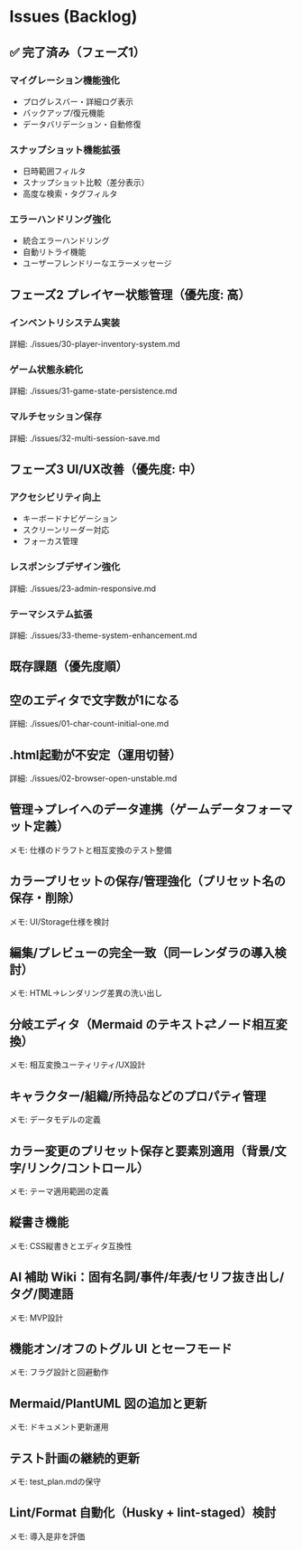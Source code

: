 # Issues (Backlog)

## ✅ 完了済み（フェーズ1）
### マイグレーション機能強化
- プログレスバー・詳細ログ表示
- バックアップ/復元機能
- データバリデーション・自動修復

### スナップショット機能拡張
- 日時範囲フィルタ
- スナップショット比較（差分表示）
- 高度な検索・タグフィルタ

### エラーハンドリング強化
- 統合エラーハンドリング
- 自動リトライ機能
- ユーザーフレンドリーなエラーメッセージ

## フェーズ2 プレイヤー状態管理（優先度: 高）
### インベントリシステム実装
詳細: ./issues/30-player-inventory-system.md

### ゲーム状態永続化
詳細: ./issues/31-game-state-persistence.md

### マルチセッション保存
詳細: ./issues/32-multi-session-save.md

## フェーズ3 UI/UX改善（優先度: 中）
### アクセシビリティ向上
- キーボードナビゲーション
- スクリーンリーダー対応
- フォーカス管理

### レスポンシブデザイン強化
詳細: ./issues/23-admin-responsive.md

### テーマシステム拡張
詳細: ./issues/33-theme-system-enhancement.md

## 既存課題（優先度順）
## 空のエディタで文字数が1になる
詳細: ./issues/01-char-count-initial-one.md

## .html起動が不安定（運用切替）
詳細: ./issues/02-browser-open-unstable.md

## 管理→プレイへのデータ連携（ゲームデータフォーマット定義）
メモ: 仕様のドラフトと相互変換のテスト整備

## カラープリセットの保存/管理強化（プリセット名の保存・削除）
メモ: UI/Storage仕様を検討

## 編集/プレビューの完全一致（同一レンダラの導入検討）
メモ: HTML→レンダリング差異の洗い出し

## 分岐エディタ（Mermaid のテキスト⇄ノード相互変換）
メモ: 相互変換ユーティリティ/UX設計

## キャラクター/組織/所持品などのプロパティ管理
メモ: データモデルの定義

## カラー変更のプリセット保存と要素別適用（背景/文字/リンク/コントロール）
メモ: テーマ適用範囲の定義

## 縦書き機能
メモ: CSS縦書きとエディタ互換性

## AI 補助 Wiki：固有名詞/事件/年表/セリフ抜き出し/タグ/関連語
メモ: MVP設計

## 機能オン/オフのトグル UI とセーフモード
メモ: フラグ設計と回避動作

## Mermaid/PlantUML 図の追加と更新
メモ: ドキュメント更新運用

## テスト計画の継続的更新
メモ: test_plan.mdの保守

## Lint/Format 自動化（Husky + lint-staged）検討
メモ: 導入是非を評価
